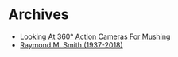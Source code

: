 
# Archives

- [Looking At 360° Action Cameras For Mushing](?p=LookingAt360ActionCamerasForMushing)
- [Raymond M. Smith (1937-2018)](?p=RaySmith)

